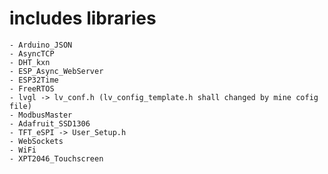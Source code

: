 # includes libraries
    - Arduino_JSON
    - AsyncTCP
    - DHT_kxn
    - ESP_Async_WebServer
    - ESP32Time
    - FreeRTOS
    - lvgl -> lv_conf.h (lv_config_template.h shall changed by mine cofig file)
    - ModbusMaster
    - Adafruit_SSD1306
    - TFT_eSPI -> User_Setup.h
    - WebSockets
    - WiFi
    - XPT2046_Touchscreen

